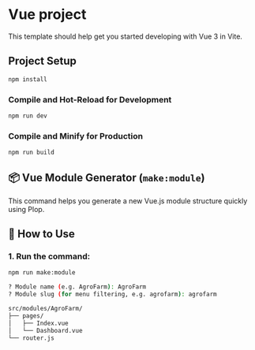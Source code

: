 # Vue project

This template should help get you started developing with Vue 3 in Vite.

## Project Setup

```sh
npm install
```

### Compile and Hot-Reload for Development

```sh
npm run dev
```

### Compile and Minify for Production

```sh
npm run build
```

## 📦 Vue Module Generator (`make:module`)
This command helps you generate a new Vue.js module structure quickly using Plop.

## 🚀 How to Use

### 1. Run the command:

```sh
npm run make:module

? Module name (e.g. AgroFarm): AgroFarm
? Module slug (for menu filtering, e.g. agrofarm): agrofarm
```

```sh
src/modules/AgroFarm/
├── pages/
│   ├── Index.vue
│   └── Dashboard.vue
└── router.js
```
